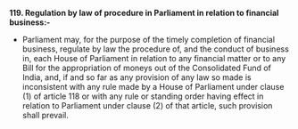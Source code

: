 **119. Regulation by law of procedure in Parliament in relation to financial business:-** 
- Parliament may, for the purpose of the timely completion of financial business, regulate by law the procedure of, and the conduct of business in, each House of Parliament in relation to any financial matter or to any Bill for the appropriation of moneys out of the Consolidated Fund of India, and, if and so far as any provision of any law so made is inconsistent with any rule made by a House of Parliament under clause (1) of article 118 or with any rule or standing order having effect in relation to Parliament under clause (2) of that article, such provision shall prevail.
